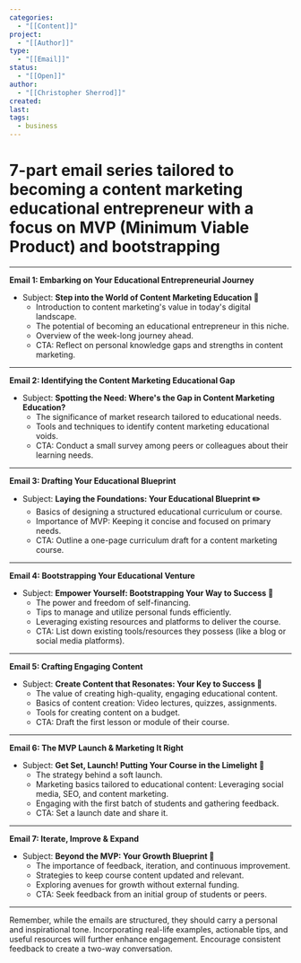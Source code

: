 ```yaml
---
categories:
  - "[[Content]]"
project:
  - "[[Author]]"
type:
  - "[[Email]]"
status:
  - "[[Open]]"
author:
  - "[[Christopher Sherrod]]"
created: 
last:
tags:
  - business
---
```

# 7-part email series tailored to becoming a content marketing educational entrepreneur with a focus on MVP (Minimum Viable Product) and bootstrapping

---

**Email 1: Embarking on Your Educational Entrepreneurial Journey**
- Subject: **Step into the World of Content Marketing Education 🌟**
  - Introduction to content marketing's value in today's digital landscape.
  - The potential of becoming an educational entrepreneur in this niche.
  - Overview of the week-long journey ahead.
  - CTA: Reflect on personal knowledge gaps and strengths in content marketing.

---

**Email 2: Identifying the Content Marketing Educational Gap**
- Subject: **Spotting the Need: Where's the Gap in Content Marketing Education?**
  - The significance of market research tailored to educational needs.
  - Tools and techniques to identify content marketing educational voids.
  - CTA: Conduct a small survey among peers or colleagues about their learning needs.

---

**Email 3: Drafting Your Educational Blueprint**
- Subject: **Laying the Foundations: Your Educational Blueprint ✏️**
  - Basics of designing a structured educational curriculum or course.
  - Importance of MVP: Keeping it concise and focused on primary needs.
  - CTA: Outline a one-page curriculum draft for a content marketing course.

---

**Email 4: Bootstrapping Your Educational Venture**
- Subject: **Empower Yourself: Bootstrapping Your Way to Success 💪**
  - The power and freedom of self-financing.
  - Tips to manage and utilize personal funds efficiently.
  - Leveraging existing resources and platforms to deliver the course.
  - CTA: List down existing tools/resources they possess (like a blog or social media platforms).

---

**Email 5: Crafting Engaging Content**
- Subject: **Create Content that Resonates: Your Key to Success 🎯**
  - The value of creating high-quality, engaging educational content.
  - Basics of content creation: Video lectures, quizzes, assignments.
  - Tools for creating content on a budget.
  - CTA: Draft the first lesson or module of their course.

---

**Email 6: The MVP Launch & Marketing It Right**
- Subject: **Get Set, Launch! Putting Your Course in the Limelight 🚀**
  - The strategy behind a soft launch.
  - Marketing basics tailored to educational content: Leveraging social media, SEO, and content marketing.
  - Engaging with the first batch of students and gathering feedback.
  - CTA: Set a launch date and share it.

---

**Email 7: Iterate, Improve & Expand**
- Subject: **Beyond the MVP: Your Growth Blueprint 🌱**
  - The importance of feedback, iteration, and continuous improvement.
  - Strategies to keep course content updated and relevant.
  - Exploring avenues for growth without external funding.
  - CTA: Seek feedback from an initial group of students or peers.

---

Remember, while the emails are structured, they should carry a personal and inspirational tone. Incorporating real-life examples, actionable tips, and useful resources will further enhance engagement. Encourage consistent feedback to create a two-way conversation.